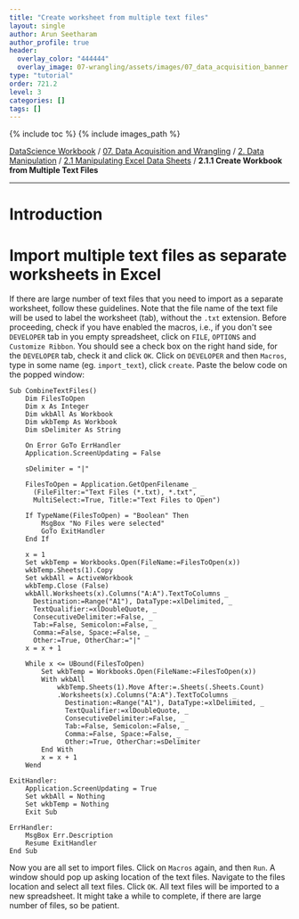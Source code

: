 ```yaml
---
title: "Create worksheet from multiple text files"
layout: single
author: Arun Seetharam
author_profile: true
header:
  overlay_color: "444444"
  overlay_image: 07-wrangling/assets/images/07_data_acquisition_banner.png
type: "tutorial"
order: 721.2
level: 3
categories: []
tags: []
---
```


{% include toc %}
{% include images_path %}

[DataScience Workbook](https://datascience.101workbook.org/) / [07. Data Acquisition and Wrangling](../../00-DataParsing-LandingPage.md) / [2. Data Manipulation](../01-data-manipulation.md) / [2.1 Manipulating Excel Data Sheets](01-manipulate-excel-sheets.md) / **2.1.1 Create Workbook from Multiple Text Files**

---


# Introduction

# Import multiple text files as separate worksheets in Excel #
If there are large number of text files that you need to import as a separate worksheet, follow these guidelines. Note that the file name of the text file will be used to label the worksheet (tab), without the `.txt` extension.
Before proceeding, check if you have enabled the macros, i.e., if you don't see `DEVELOPER` tab in you empty spreadsheet,  click on `FILE`, `OPTIONS` and `Customize Ribbon`. You should see a check box on the right hand side, for the `DEVELOPER` tab, check it and click `OK`.
Click on `DEVELOPER` and then `Macros`, type in some name (eg. `import_text`), click `create`.
Paste the below code on the popped window:

```
Sub CombineTextFiles()
    Dim FilesToOpen
    Dim x As Integer
    Dim wkbAll As Workbook
    Dim wkbTemp As Workbook
    Dim sDelimiter As String

    On Error GoTo ErrHandler
    Application.ScreenUpdating = False

    sDelimiter = "|"

    FilesToOpen = Application.GetOpenFilename _
      (FileFilter:="Text Files (*.txt), *.txt", _
      MultiSelect:=True, Title:="Text Files to Open")

    If TypeName(FilesToOpen) = "Boolean" Then
        MsgBox "No Files were selected"
        GoTo ExitHandler
    End If

    x = 1
    Set wkbTemp = Workbooks.Open(FileName:=FilesToOpen(x))
    wkbTemp.Sheets(1).Copy
    Set wkbAll = ActiveWorkbook
    wkbTemp.Close (False)
    wkbAll.Worksheets(x).Columns("A:A").TextToColumns _
      Destination:=Range("A1"), DataType:=xlDelimited, _
      TextQualifier:=xlDoubleQuote, _
      ConsecutiveDelimiter:=False, _
      Tab:=False, Semicolon:=False, _
      Comma:=False, Space:=False, _
      Other:=True, OtherChar:="|"
    x = x + 1

    While x <= UBound(FilesToOpen)
        Set wkbTemp = Workbooks.Open(FileName:=FilesToOpen(x))
        With wkbAll
            wkbTemp.Sheets(1).Move After:=.Sheets(.Sheets.Count)
            .Worksheets(x).Columns("A:A").TextToColumns _
              Destination:=Range("A1"), DataType:=xlDelimited, _
              TextQualifier:=xlDoubleQuote, _
              ConsecutiveDelimiter:=False, _
              Tab:=False, Semicolon:=False, _
              Comma:=False, Space:=False, _
              Other:=True, OtherChar:=sDelimiter
        End With
        x = x + 1
    Wend

ExitHandler:
    Application.ScreenUpdating = True
    Set wkbAll = Nothing
    Set wkbTemp = Nothing
    Exit Sub

ErrHandler:
    MsgBox Err.Description
    Resume ExitHandler
End Sub
```

Now you are all set to import files. Click on `Macros` again, and then `Run`. A window should pop up asking location of the text files. Navigate to the files location and select all text files. Click `OK`. All text files will be imported to a new spreadsheet. It might take a while to complete, if there are large number of files, so be patient.
